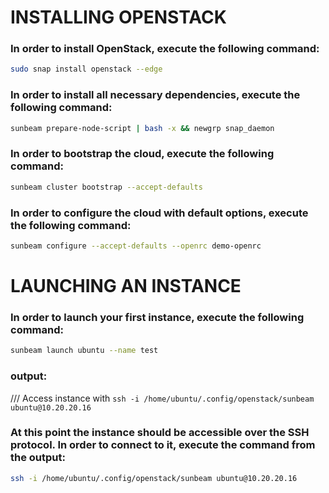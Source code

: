 # INSTALLING OPENSTACK
### In order to install OpenStack, execute the following command:
``` bash
sudo snap install openstack --edge
```
### In order to install all necessary dependencies, execute the following command:
``` bash
sunbeam prepare-node-script | bash -x && newgrp snap_daemon
```
### In order to bootstrap the cloud, execute the following command:
```bash
sunbeam cluster bootstrap --accept-defaults
```
### In order to configure the cloud with default options, execute the following command:
```bash
sunbeam configure --accept-defaults --openrc demo-openrc
```

# LAUNCHING AN INSTANCE 
### In order to launch your first instance, execute the following command:
```bash
sunbeam launch ubuntu --name test
```
### output:
/// Access instance with `ssh -i /home/ubuntu/.config/openstack/sunbeam ubuntu@10.20.20.16`
### At this point the instance should be accessible over the SSH protocol. In order to connect to it, execute the command from the output:
```bash
ssh -i /home/ubuntu/.config/openstack/sunbeam ubuntu@10.20.20.16
```

